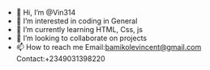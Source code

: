 - 👋 Hi, I’m @Vin314
- 👀 I’m interested in coding in General
- 🌱 I’m currently learning HTML, Css, js
- 💞️ I’m looking to collaborate on projects
- 📫 How to reach me Email:bamikolevincent@gmail.com Contact:+2349031398220

<!---
Vin314/Vin314 is a ✨ special ✨ repository because its `README.md` (this file) appears on your GitHub profile.
You can click the Preview link to take a look at your changes.
--->
